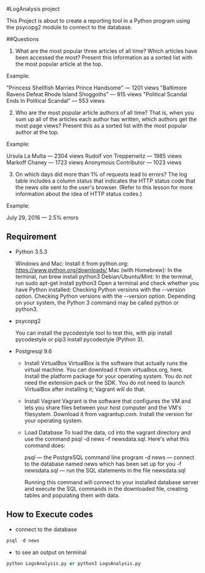 #LogAnalysis project

This Project is about to create a reporting tool in a Python program using the psycopg2 module to connect to the database.

##Questions
1. What are the most popular three articles of all time? Which articles have been accessed the most? Present this information as a sorted list with the most popular article at the top.

Example:

"Princess Shellfish Marries Prince Handsome" — 1201 views
"Baltimore Ravens Defeat Rhode Island Shoggoths" — 915 views
"Political Scandal Ends In Political Scandal" — 553 views

2. Who are the most popular article authors of all time? That is, when you sum up all of the articles each author has written, which authors get the most page views? Present this as a sorted list with the most popular author at the top.

Example:

Ursula La Multa — 2304 views
Rudolf von Treppenwitz — 1985 views
Markoff Chaney — 1723 views
Anonymous Contributor — 1023 views

3. On which days did more than 1% of requests lead to errors? The log table includes a column status that indicates the HTTP status code that the news site sent to the user's browser. (Refer to this lesson for more information about the idea of HTTP status codes.)

Example:

July 29, 2016 — 2.5% errors

## Requirement
* Python 3.5.3

  Windows and Mac: Install it from python.org: https://www.python.org/downloads/
  Mac (with Homebrew): In the terminal, run brew install python3
  Debian/Ubuntu/Mint: In the terminal, run sudo apt-get install python3
  Open a terminal and check whether you have Python installed:
  Checking Python versions with the --version option.
  Checking Python versions with the --version option.
  Depending on your system, the Python 3 command may be called python or python3.

* psycopg2

  You can install the pycodestyle tool to test this, with pip install pycodestyle or pip3 install pycodestyle (Python 3).

* Postgresql 9.6

  * Install VirtualBox
    VirtualBox is the software that actually runs the virtual machine. You can download it from virtualbox.org, here. Install the platform package for your operating system. You do not need the extension pack or the SDK. You do not need to launch VirtualBox after installing it; Vagrant will do that.

  * Install Vagrant
    Vagrant is the software that configures the VM and lets you share files between your host computer and the VM's filesystem. Download it from vagrantup.com. Install the version for your operating system.

  * Load Database
    To load the data, cd into the vagrant directory and use the command psql -d news -f newsdata.sql.
    Here's what this command does:

    psql — the PostgreSQL command line program
    -d news — connect to the database named news which has been set up for you
    -f newsdata.sql — run the SQL statements in the file newsdata.sql

    Running this command will connect to your installed database server and execute the SQL commands in the downloaded file, creating tables and populating them with data.


##  How to Execute codes

* connect to the database
```sql
psql -d news
```
* to see an output on terminal
```sql
python LogsAnalysis.py or python3 LogsAnalysis.py
```
